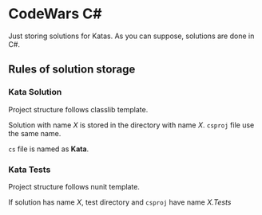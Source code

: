 # CodeWars C#

Just storing solutions for Katas. As you can suppose, solutions are done in C#.

## Rules of solution storage

### Kata Solution

Project structure follows classlib template.

Solution with name *X* is stored in the directory with name *X*. `csproj` file
use the same name.

`cs` file is named as **Kata**.

### Kata Tests

Project structure follows nunit template.

If solution has name *X*, test directory and `csproj` have name *X.Tests*
